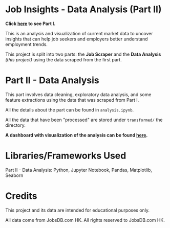 # Job Insights - Data Analysis (Part II)

**Click [here](https://github.com/heiinhei911/job-scraper) to see Part I.**

This is an analysis and visualization of current market data to uncover insights that can help job seekers and employers better understand employment trends.

This project is split into two parts: the **Job Scraper** and the **Data Analysis** _(this project)_ using the data scraped from the first part.

# Part II - Data Analysis

This part involves data cleaning, exploratory data analysis, and some feature extractions using the data that was scraped from Part I.

All the details about the part can be found in `analysis.ipynb`.

All the data that have been "processed" are stored under `transformed/` the directory.

**A dashboard with visualization of the analysis can be found [here](https://public.tableau.com/app/profile/hei.in.sam/viz/JobMarketInsightsAnalysesontheRoleofBusinessAnalystinHongKong/JobDataAnalyses).**

# Libraries/Frameworks Used

Part II - Data Analysis: Python, Jupyter Notebook, Pandas, Matplotlib, Seaborn

# Credits

This project and its data are intended for educational purposes only.

All data come from JobsDB.com HK. All rights reserved to JobsDB.com HK.
